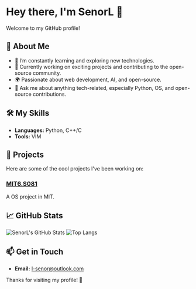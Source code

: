 # Hey there, I'm SenorL 👋

Welcome to my GitHub profile! 

## 🚀 About Me

- 🌱 I’m constantly learning and exploring new technologies.
- 💼 Currently working on exciting projects and contributing to the open-source community.
- 🌍 Passionate about web development, AI, and open-source.
- 💬 Ask me about anything tech-related, especially Python, OS, and open-source contributions.

## 🛠️ My Skills

- **Languages:** Python, C++/C
- **Tools:** VIM

## 🌟 Projects

Here are some of the cool projects I've been working on:

### [MIT6.S081](https://github.com/senorL/MIT6.S081)
A OS project in MIT.



## 📈 GitHub Stats

![SenorL's GitHub Stats](https://github-readme-stats.vercel.app/api?username=senorL&show_icons=true&theme=radical)
![Top Langs](https://github-readme-stats.vercel.app/api/top-langs/?username=senorL&layout=compact&theme=radical)

## 📫 Get in Touch

- **Email:** [l-senor@outlook.com](mailto:l-senor@outlook.com)


Thanks for visiting my profile! 🚀
